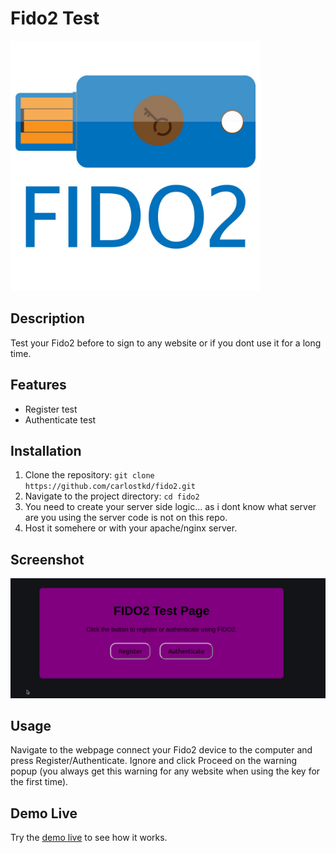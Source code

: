 # Fido2 Test

<img src="fido2.jpeg" alt="Project Logo" width="400"/>


## Description

Test your Fido2 before to sign to any website or if you dont use it for a long time.

## Features

- Register test
- Authenticate test


## Installation

1. Clone the repository: `git clone https://github.com/carlostkd/fido2.git`
2. Navigate to the project directory: `cd fido2`
3. You need to create your server side logic... as i dont know what server are you using the server code is not on this repo.
4. Host it somehere or with your apache/nginx server.

## Screenshot

![Screenshot](Screen-fido.png)

## Usage

Navigate to the webpage connect your Fido2 device to the computer and press Register/Authenticate.
Ignore and click Proceed on the warning popup (you always get this warning for any website when using the key for the first time).

## Demo Live

Try the [demo live](https://www.carlostkd.ch/fido/) to see how it works.


